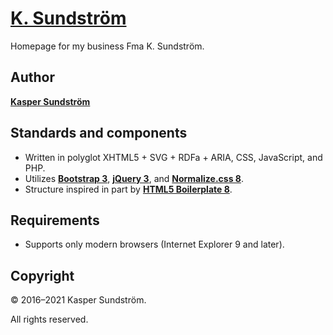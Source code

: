# [K. Sundström](https://ksundstrom.fi/)

Homepage for my business Fma K. Sundström.

## Author

**[Kasper Sundström](https://twitter.com/KSundstrom)**

## Standards and components

* Written in polyglot XHTML5 + SVG + RDFa + ARIA, CSS, JavaScript, and PHP.
* Utilizes **[Bootstrap 3](https://getbootstrap.com/docs/3.4/)**, **[jQuery 3](https://jquery.com/)**, and **[Normalize.css 8](https://necolas.github.io/normalize.css/)**.
* Structure inspired in part by **[HTML5 Boilerplate 8](https://html5boilerplate.com/)**.

## Requirements

* Supports only modern browsers (Internet Explorer 9 and later).

## Copyright

© 2016–2021 Kasper Sundström.

All rights reserved.

